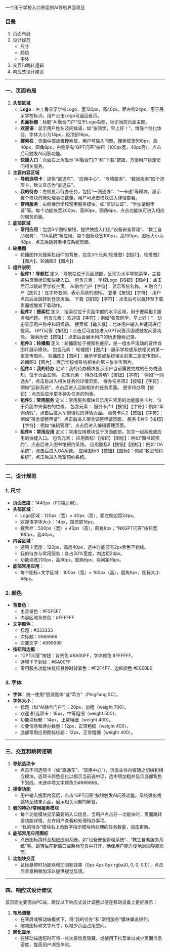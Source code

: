 一个用于学校入口界面的AI导航界面项目

### 目录

1. 页面布局
2. 设计规范
    - 尺寸
    - 颜色
    - 字体
3. 交互和跳转逻辑
4. 响应式设计建议 

---

### 一、页面布局

1. **头部区域**
    - **Logo**：左上角显示学校Logo，宽120px，高40px，距左侧24px，用于展示学校标识。用户点击Logo可返回首页。
    - **页面标题**：标题“AI融合门户”位于Logo右侧，标识当前页面主题。
    - **欢迎语**：显示用户姓名及问候语，如“张同学，早上好！”，增强个性化体验，字体大小为14px，距顶部16px。
    - **搜索栏**：页面中部放置搜索框，用户可输入问题。搜索框宽500px，高40px，圆角8px，右侧带有“GPT问答”按钮（100px宽，40px高），点击后可触发AI问答功能。
    - **快捷入口**：页面右上角显示“AI融合门户”和“下载”按钮，方便用户快速访问相关服务。
2. **主要内容区域**
    - **导航选项卡**：提供“直通车”、“应用中心”、“专项服务”、“数据服务”四个选项卡，默认显示为“直通车”。
    - **我的待办**：左侧显示待办任务，包括“一网通办”、“一卡通”等模块，展示每个模块的待处理事项数量，用户可点击模块进入详情查看。
    - **常用服务**：右侧展示学校常用服务模块，如“军训认证”、“学生请假申请”等。每个功能块宽200px，高80px，圆角6px，点击功能块可进入相应的服务页面。
3. **底部区域**
    - **常用应用**：包含6个图标按钮，提供快捷入口到“设备安全管理”、“教工自助服务”、“OA系统”等应用。每个图标块宽100px，高100px，图标大小为48px，点击后跳转至相应系统页面。
4. **轮播图**
    - 轮播图作为搜索栏组件的背景，包含3个元素(轮播图1【图片】、轮播图2【图片】、轮播图3【图片】)
5. **组件说明**
    - **组件1：导航栏**
        定义：导航栏位于页面顶部，呈现为水平导航菜单，主要提供页面标识和快捷入口。
        包含元素：
        学校Logo【按钮】【图片】：点击后可以跳转至学校主页。
        AI融合门户【字符】：显示系统名称。
        AI融合门户【图片】：在字符右侧，表示系统的图标。
        登录【按钮】【字符】：用户点击后会跳转到登录页面。
        下载【按钮】【字符】：点击后可以跳转至下载页面或触发下载动作。
    - **组件2：搜索栏**
        定义：搜索栏位于页面中部的水平区域，用于搜索相关服务和问题。
        包含元素：
        欢迎语【字符】：例如“张晨同学，早上好！”，动态显示用户称呼和问候语。
        搜索框【输入框】：允许用户输入关键词进行搜索。
        GPT问答【按钮】：点击后可直接进入GPT问答页面或触发问答功能。
        搜索历史【按钮】：点击后会展示用户的历史搜索记录。
    - **组件3：轮播图**
        定义：轮播图位于搜索栏底部，是一组水平滚动的宣传或图片展示模块。
        包含元素：
        轮播图1【图片】：展示学校或系统相关的第一张宣传图片。
        轮播图2【图片】：展示学校或系统相关的第二张宣传图片。
        轮播图3【图片】：展示学校或系统相关的第三张宣传图片。
    - **组件4：我的待办**
        定义：我的待办模块显示用户当前需要完成的任务或通知，位于页面左侧。
        包含元素：
        待办任务项1【按钮】【字符】：例如“一网通办”，点击后进入相关任务的详情页面。
        待办任务项2【按钮】【字符】：例如“迎新系统”，点击后进入迎新相关的任务页面。
        更多待办项【按钮】：点击后显示更多待办任务的列表。
    - **组件5：常用服务**
        定义：常用服务模块显示用户常用的功能服务卡片，位于页面中央偏右的位置。
        包含元素：
        服务卡片1【按钮】【字符】：例如“军训请假”，点击后进入军训请假的详情页面。
        服务卡片2【按钮】【字符】：例如“宿舍调整申请”，点击后进入宿舍调整申请页面。
        服务卡片3【按钮】【字符】：例如“编辑管理”，点击后进入编辑管理页面。
    - **组件6：常用应用**
        定义：常用应用模块位于页面底部，包含一组系统或应用的快捷入口。
        包含元素：
        应用图标1【按钮】【图标】：例如“图书馆预约”，点击后进入图书馆预约系统。
        应用图标2【按钮】【图标】：例如“OA系统”，点击后进入OA系统。
        应用图标3【按钮】【图标】：例如“教室预约系统”，点击后进入教室预约系统。

---

### 二、设计规范

### 1. 尺寸

- **页面宽度**：1440px（PC端适用）。
- **头部区域**：
    - Logo区域：120px（宽）× 40px（高），距左侧边距24px。
    - 欢迎语字体大小：14px，距顶部16px。
    - 搜索栏：500px（宽）× 40px（高），圆角8px；“NKGPT问答”按钮宽100px，高40px。
- **内容区域**：
    - 选项卡宽度：120px，高度40px，选中时底部有2px紫色下划线。
    - 我的待办与常用服务：各占50%宽度，内边距24px。
    - 功能块宽200px，高80px，圆角6px，块间距16px。
- **底部常用应用**：
    - 每个图标+文字区域：100px（宽）× 100px（高），圆角6px，图标大小48px。

### 2. 颜色

- **背景色**：
    - 主背景色：#F5F5F7
    - 内容区域背景色：#FFFFFF
- **文字颜色**：
    - 标题：#333333
    - 次标题：#666666
    - 次要文字：#999999
- **按钮和边框**：
    - “GPT问答”按钮：背景色 #6A00FF，字体颜色 #FFFFFF。
    - 选项卡下划线：#6A00FF
    - 常用服务功能块鼠标悬停时背景色：#F2F4F7，边框颜色 #E0E0E0

### 3. 字体

- **字体**：统一使用“思源黑体”或“苹方”（PingFang SC）。
- **字体大小**：
    - 标题（如“AI融合门户”）：20px，加粗（weight 700）。
    - 欢迎语/选项卡：16px，中等粗细（weight 500）。
    - 功能块标题：14px，正常粗细（weight 400）。
    - 次要信息和待办数量：12px，正常粗细（weight 400）。
    - 底部常用应用图标标题：12px，正常粗细（weight 400）。

---

### 三、交互和跳转逻辑

1. **导航选项卡**
    - 点击不同选项卡（如“直通车”、“应用中心”），页面主体内容随之切换到相应模块。选项卡颜色变化以指示当前选中项，选中项加粗并显示底部紫色下划线，未选中项文字颜色为#666666。
2. **搜索功能**
    - 用户输入搜索内容后，点击“GPT问答”按钮触发AI问答功能。系统弹出或跳转至结果页面，展示相关问题的解答。
3. **我的待办/常用服务模块**
    - 每个功能模块显示简要的入口信息，当用户点击任一功能块时，页面跳转至功能详情，允许用户查看和处理待办事项。
    - “我的待办”模块右上角数字指示模块待处理的任务数量，动态更新。
4. **底部常用应用图标**
    - 点击图标跳转至相应应用系统，如“设备安全管理系统”、“教工自助服务系统”等。跳转后在新窗口或新标签页中打开，确保用户能方便地返回导航页面。
5. **功能块交互**
    - 鼠标悬停时功能块增加阴影效果（0px 4px 8px rgba(0, 0, 0, 0.1)），点击后背景稍微加深以提供视觉反馈。

---

### 四、响应式设计建议

该页面主要面向PC端，建议以下响应式设计调整以便在移动设备上更好展示：

1. **布局调整**
    - 在窄屏或移动端模式下，将“我的待办”和“常用服务”模块垂直排列。
    - 缩减图标和文字尺寸，以减少页面占用空间。
2. **简化显示**
    - 在移动端适配时可将一些次要信息隐藏，或使用下拉菜单以减少页面信息密度，提高用户浏览体验。